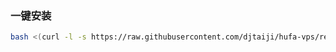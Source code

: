 ### 一键安装

```bash
bash <(curl -l -s https://raw.githubusercontent.com/djtaiji/hufa-vps/refs/heads/main/test.sh)
```
